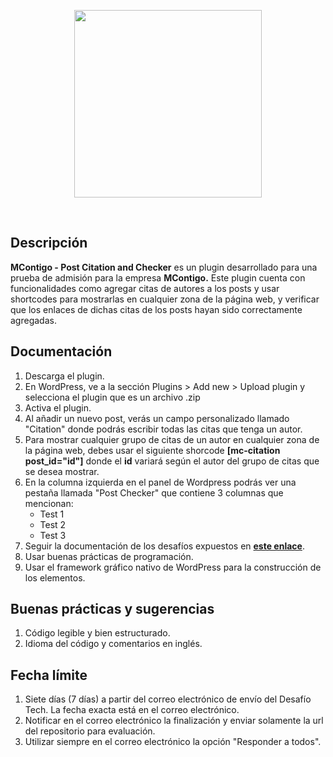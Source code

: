 <p align="center">
  <a href='https://mariocuetoj.com/'>
    <img src="https://mariocuetoj.com/wp-content/uploads/2022/01/Logo-Mario-Cueto-Azul.svg" width="300" />
  </a>
</p>
<br />

## Descripción
**MContigo - Post Citation and Checker** es un plugin desarrollado para una prueba de admisión para la empresa **MContigo.** Este plugin cuenta con funcionalidades como agregar citas de autores a los posts y usar shortcodes para mostrarlas en cualquier zona de la página web, y verificar que los enlaces de dichas citas de los posts hayan sido correctamente agregadas.

## Documentación
1. Descarga el plugin.
2. En WordPress, ve a la sección Plugins > Add new > Upload plugin y selecciona el plugin que es un archivo .zip
3. Activa el plugin.
4. Al añadir un nuevo post, verás un campo personalizado llamado "Citation" donde podrás escribir todas las citas que tenga un autor.
5. Para mostrar cualquier grupo de citas de un autor en cualquier zona de la página web, debes usar el siguiente shorcode **[mc-citation post_id="id"]**
donde el **id** variará según el autor del grupo de citas que se desea mostrar.
6. En la columna izquierda en el panel de Wordpress podrás ver una pestaña llamada "Post Checker" que contiene 3 columnas que mencionan:
    - Test 1
    - Test 2
    - Test 3
2. Seguir la documentación de los desafíos expuestos en **[este enlace](https://mcontigo.notion.site/Instrucciones-prueba-WordPress-0ab955afeefa428c9b25b74c221f2f46)**.
3. Usar buenas prácticas de programación.
4. Usar el framework gráfico nativo de WordPress para la construcción de los elementos.

## Buenas prácticas y sugerencias
1. Código legible y bien estructurado.
2. Idioma del código y comentarios en inglés.

## Fecha límite
1. Siete días (7 días) a partir del correo electrónico de envío del Desafío Tech. La fecha exacta está en el correo electrónico.
2. Notificar en el correo electrónico la finalización y enviar solamente la url del repositorio para evaluación.
3. Utilizar siempre en el correo electrónico la opción "Responder a todos".
